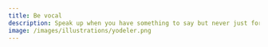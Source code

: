 ```yaml
---
title: Be vocal
description: Speak up when you have something to say but never just for the sake of saying something.
image: /images/illustrations/yodeler.png
---
```

